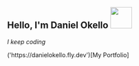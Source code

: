 <h2> Hello, I'm Daniel Okello <img src="[https://media.giphy.com/media/mGcNjsfWAjY5AEZNw6/giphy.gif](https://giphy.com/gifs/art-animation-hello-26xBwdIuRJiAIqHwA)" width="50"></h2>

<p><em>I keep coding</em></p>

<p>('https://danielokello.fly.dev')[My Portfolio]</p>
